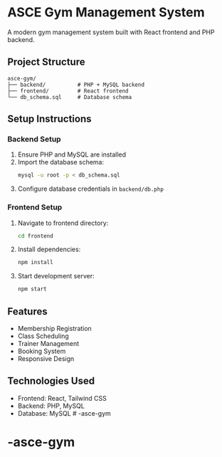 # ASCE Gym Management System

A modern gym management system built with React frontend and PHP backend.

## Project Structure

```
asce-gym/
├── backend/          # PHP + MySQL backend
├── frontend/         # React frontend
└── db_schema.sql     # Database schema
```

## Setup Instructions

### Backend Setup
1. Ensure PHP and MySQL are installed
2. Import the database schema:
   ```bash
   mysql -u root -p < db_schema.sql
   ```
3. Configure database credentials in `backend/db.php`

### Frontend Setup
1. Navigate to frontend directory:
   ```bash
   cd frontend
   ```
2. Install dependencies:
   ```bash
   npm install
   ```
3. Start development server:
   ```bash
   npm start
   ```

## Features
- Membership Registration
- Class Scheduling
- Trainer Management
- Booking System
- Responsive Design

## Technologies Used
- Frontend: React, Tailwind CSS
- Backend: PHP, MySQL
- Database: MySQL # -asce-gym
# -asce-gym
